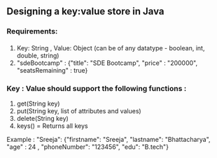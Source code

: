 ## Designing a key:value store in Java

### Requirements:
####
1. Key: String , Value: Object (can be of any datatype - boolean, int, double, string)
2. "sdeBootcamp" : {"title": "SDE Bootcamp", "price" : "200000", "seatsRemaining" : true} 

### Key : Value should support the following functions :
1. get(String key)
2. put(String key, list of attributes and values)
3. delete(String key)
4. keys() = Returns all keys




Example : "Sreeja": {"firstname": "Sreeja", "lastname": "Bhattacharya", "age" : 24 , "phoneNumber": "123456", "edu": "B.tech"}